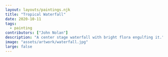 ```yaml
---
layout: layouts/paintings.njk
title: "Tropical Waterfall"
date: 2020-10-11
tags: 
  - painting
contributors: ["John Nolan"]
description: "A center stage waterfall with bright flora engulfing it."
image: "assets/artwork/waterfall.jpg"
large: false
---
```

